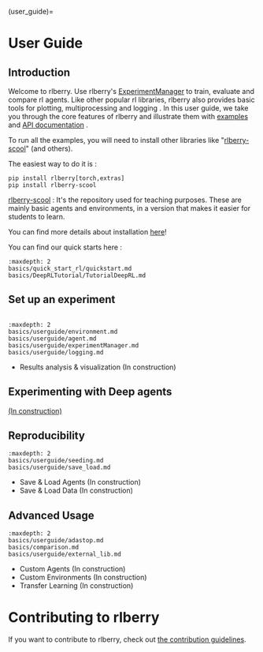 (user_guide)=


# User Guide

## Introduction
Welcome to rlberry.
Use rlberry's [ExperimentManager](experimentManager_page) to train, evaluate and compare rl agents.
Like other popular rl libraries, rlberry also provides basic tools for plotting, multiprocessing and logging  <!-- TODO :(add refs)-->. In this user guide, we take you through the core features of rlberry and illustrate them with [examples](/auto_examples/index) and [API documentation](/api) .

To run all the examples, you will need to install other libraries like "[rlberry-scool](https://github.com/rlberry-py/rlberry-scool)" (and others).
 <!-- TODO : Add some code with the best solution to install them: poetry?, pip?, github link ??? -->
The easiest way to do it is :
```none
pip install rlberry[torch,extras]
pip install rlberry-scool
```

[rlberry-scool](https://github.com/rlberry-py/rlberry-scool) :
It's the repository used for teaching purposes. These are mainly basic agents and environments, in a version that makes it easier for students to learn.

You can find more details about installation [here](installation)!

 You can find our quick starts here :
 ```{toctree}
:maxdepth: 2
basics/quick_start_rl/quickstart.md
basics/DeepRLTutorial/TutorialDeepRL.md
```

## Set up an experiment
```{include} templates/nice_toc.md
```

```{toctree}
:maxdepth: 2
basics/userguide/environment.md
basics/userguide/agent.md
basics/userguide/experimentManager.md
basics/userguide/logging.md
```
- Results analysis & visualization (In construction)

## Experimenting with Deep agents
[(In construction)](https://github.com/rlberry-py/rlberry/issues/459)
## Reproducibility
```{toctree}
:maxdepth: 2
basics/userguide/seeding.md
basics/userguide/save_load.md
```
- Save & Load Agents (In construction)
- Save & Load Data (In construction)
## Advanced Usage
```{toctree}
:maxdepth: 2
basics/userguide/adastop.md
basics/comparison.md
basics/userguide/external_lib.md
```
- Custom Agents (In construction)
- Custom Environments (In construction)
- Transfer Learning (In construction)

# Contributing to rlberry
If you want to contribute to rlberry, check out [the contribution guidelines](contributing).

